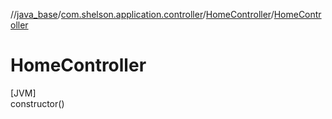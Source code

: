 //[java_base](../../../index.md)/[com.shelson.application.controller](../index.md)/[HomeController](index.md)/[HomeController](-home-controller.md)

# HomeController

[JVM]\
constructor()
